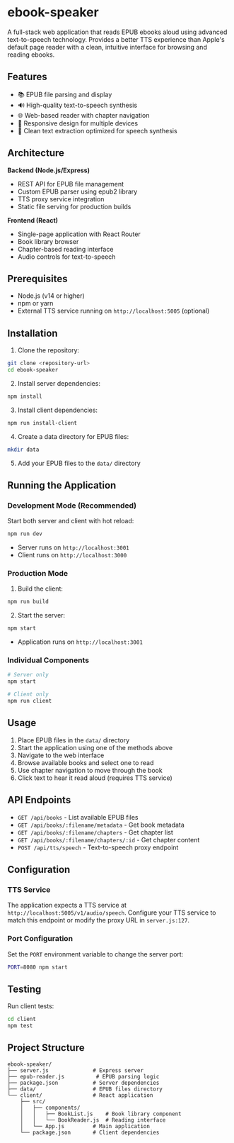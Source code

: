 # ebook-speaker

A full-stack web application that reads EPUB ebooks aloud using advanced text-to-speech technology. Provides a better TTS experience than Apple's default page reader with a clean, intuitive interface for browsing and reading ebooks.

## Features

- 📚 EPUB file parsing and display
- 🔊 High-quality text-to-speech synthesis
- 🌐 Web-based reader with chapter navigation
- 📱 Responsive design for multiple devices
- 🎯 Clean text extraction optimized for speech synthesis

## Architecture

**Backend (Node.js/Express)**

- REST API for EPUB file management
- Custom EPUB parser using epub2 library
- TTS proxy service integration
- Static file serving for production builds

**Frontend (React)**

- Single-page application with React Router
- Book library browser
- Chapter-based reading interface
- Audio controls for text-to-speech

## Prerequisites

- Node.js (v14 or higher)
- npm or yarn
- External TTS service running on `http://localhost:5005` (optional)

## Installation

1. Clone the repository:

```bash
git clone <repository-url>
cd ebook-speaker
```

2. Install server dependencies:

```bash
npm install
```

3. Install client dependencies:

```bash
npm run install-client
```

4. Create a data directory for EPUB files:

```bash
mkdir data
```

5. Add your EPUB files to the `data/` directory

## Running the Application

### Development Mode (Recommended)

Start both server and client with hot reload:

```bash
npm run dev
```

- Server runs on `http://localhost:3001`
- Client runs on `http://localhost:3000`

### Production Mode

1. Build the client:

```bash
npm run build
```

2. Start the server:

```bash
npm start
```

- Application runs on `http://localhost:3001`

### Individual Components

```bash
# Server only
npm start

# Client only
npm run client
```

## Usage

1. Place EPUB files in the `data/` directory
2. Start the application using one of the methods above
3. Navigate to the web interface
4. Browse available books and select one to read
5. Use chapter navigation to move through the book
6. Click text to hear it read aloud (requires TTS service)

## API Endpoints

- `GET /api/books` - List available EPUB files
- `GET /api/books/:filename/metadata` - Get book metadata
- `GET /api/books/:filename/chapters` - Get chapter list
- `GET /api/books/:filename/chapters/:id` - Get chapter content
- `POST /api/tts/speech` - Text-to-speech proxy endpoint

## Configuration

### TTS Service

The application expects a TTS service at `http://localhost:5005/v1/audio/speech`. Configure your TTS service to match this endpoint or modify the proxy URL in `server.js:127`.

### Port Configuration

Set the `PORT` environment variable to change the server port:

```bash
PORT=8080 npm start
```

## Testing

Run client tests:

```bash
cd client
npm test
```

## Project Structure

```
ebook-speaker/
├── server.js              # Express server
├── epub-reader.js          # EPUB parsing logic
├── package.json           # Server dependencies
├── data/                  # EPUB files directory
└── client/                # React application
    ├── src/
    │   ├── components/
    │   │   ├── BookList.js    # Book library component
    │   │   └── BookReader.js  # Reading interface
    │   └── App.js         # Main application
    └── package.json       # Client dependencies
```
